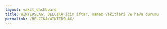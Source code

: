 ```yaml
---
layout: vakit_dashboard
title: WINTERSLAG, BELCIKA için iftar, namaz vakitleri ve hava durumu - ilçe/eyalet seç
permalink: /BELCIKA/WINTERSLAG/
---
```


<script type="text/javascript">
  var GLOBAL_COUNTRY = 'BELCIKA';
  var GLOBAL_CITY = 'WINTERSLAG';
  var GLOBAL_STATE = '';
  var lat = 72;
  var lon = 21;
</script>
